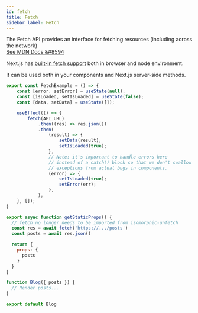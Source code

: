 ```yaml
---
id: fetch
title: Fetch
sidebar_label: Fetch
---
```


The Fetch API provides an interface for fetching resources (including across the network)  
[See MDN Docs &#8594](https://developer.mozilla.org/en-US/docs/Web/API/Fetch_API)

Next.js has [built-in fetch support](https://nextjs.org/blog/next-9-4#improved-built-in-fetch-support) both in browser and node environment.

It can be used both in your components and Next.js server-side methods.

```js title="In your component"
export const FetchExample = () => {
    const [error, setError] = useState(null);
    const [isLoaded, setIsLoaded] = useState(false);
    const [data, setData] = useState([]);

    useEffect(() => {
        fetch(API_URL)
            .then((res) => res.json())
            .then(
                (result) => {
                    setData(result);
                    setIsLoaded(true);
                },
                // Note: it's important to handle errors here
                // instead of a catch() block so that we don't swallow
                // exceptions from actual bugs in components.
                (error) => {
                    setIsLoaded(true);
                    setError(err);
                },
            );
    }, []);
}
```

```js title="Next.js getStaticProps"
export async function getStaticProps() {
  // fetch no longer needs to be imported from isomorphic-unfetch
  const res = await fetch('https://.../posts')
  const posts = await res.json()

  return {
    props: {
      posts
    }
  }
}

function Blog({ posts }) {
  // Render posts...
}

export default Blog
```
